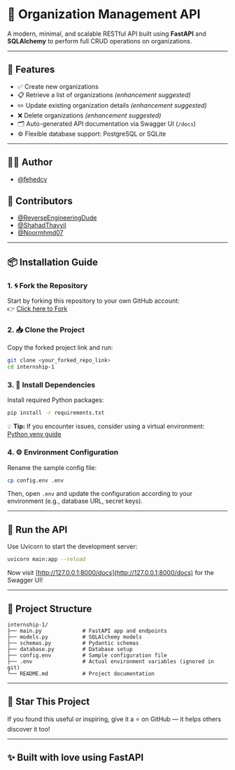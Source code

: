# 🏢 Organization Management API

A modern, minimal, and scalable RESTful API built using **FastAPI** and **SQLAlchemy** to perform full CRUD operations on organizations.

---

## 🚀 Features

- ✅ Create new organizations
- 📋 Retrieve a list of organizations *(enhancement suggested)*
- ✏️ Update existing organization details *(enhancement suggested)*
- ❌ Delete organizations *(enhancement suggested)*
- 🗂️ Auto-generated API documentation via Swagger UI (`/docs`)
- ⚙️ Flexible database support: PostgreSQL or SQLite

---

## 👨‍💻 Author

- [@fehedcv](https://github.com/fehedcv)

## 🤝 Contributors

- [@ReverseEngineeringDude](https://github.com/ReverseEngineeringDude)
- [@ShahadThayyil](https://github.com/ShahadThayyil)
- [@Noormhmd07](https://github.com/Noormhmd07)

---

## 📦 Installation Guide

### 1. 🌀 Fork the Repository

Start by forking this repository to your own GitHub account:  
👉 [Click here to Fork](https://github.com/fehedcv/internship-1/fork)

### 2. 📥 Clone the Project

Copy the forked project link and run:

```bash
git clone <your_forked_repo_link>
cd internship-1
```

### 3. 🔧 Install Dependencies

Install required Python packages:

```bash
pip install -r requirements.txt
```

💡 **Tip:** If you encounter issues, consider using a virtual environment:  
[Python venv guide](https://docs.python.org/3/library/venv.html#module-venv)

### 4. ⚙️ Environment Configuration

Rename the sample config file:

```bash
cp config.env .env
```

Then, open `.env` and update the configuration according to your environment (e.g., database URL, secret keys).

---

## 🚀 Run the API

Use Uvicorn to start the development server:

```bash
uvicorn main:app --reload
```

Now visit [http://127.0.0.1:8000/docs](http://127.0.0.1:8000/docs) for the Swagger UI!

---

## 📌 Project Structure

```
internship-1/
├── main.py             # FastAPI app and endpoints
├── models.py           # SQLAlchemy models
├── schemas.py          # Pydantic schemas
├── database.py         # Database setup
├── config.env          # Sample configuration file
├── .env                # Actual environment variables (ignored in git)
└── README.md           # Project documentation
```

---

## 🌟 Star This Project

If you found this useful or inspiring, give it a ⭐ on GitHub — it helps others discover it too!

---

## ✨ Built with love using FastAPI